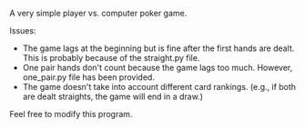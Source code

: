 A very simple player vs. computer poker game.

Issues:
* The game lags at the beginning but is fine after the first hands are dealt.
  This is probably because of the straight.py file.
* One pair hands don't count because the game lags too much.
  However, one_pair.py file has been provided.
* The game doesn't take into account different card rankings.
  (e.g., if both are dealt straights, the game will end in a draw.)

Feel free to modify this program.
